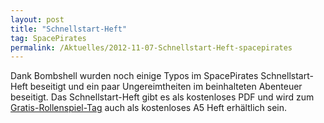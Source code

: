 ```yaml
---
layout: post
title: "Schnellstart-Heft"
tag: SpacePirates
permalink: /Aktuelles/2012-11-07-Schnellstart-Heft-spacepirates
---
```


Dank Bombshell wurden noch einige Typos im SpacePirates Schnellstart-Heft beseitigt und ein paar Ungereimtheiten im beinhalteten Abenteuer beseitigt. Das Schnellstart-Heft gibt es als kostenloses PDF und wird zum [Gratis-Rollenspiel-Tag](http://gratisrollenspieltag.de/) auch als kostenloses A5 Heft erhältlich sein.
